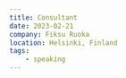 ```yaml
---
title: Consultant
date: 2023-02-21
company: Fiksu Ruoka
location: Helsinki, Finland
tags:
    - speaking
---
```

